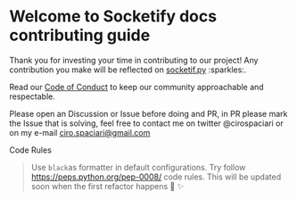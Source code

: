 # Welcome to Socketify docs contributing guide

Thank you for investing your time in contributing to our project! Any contribution you make will be reflected on [socketif.py]([https://docs.github.com/en](https://github.com/cirospaciari/socketify.py)) :sparkles:. 

Read our [Code of Conduct](./CODE_OF_CONDUCT.md) to keep our community approachable and respectable.

Please open an Discussion or Issue before doing and PR, in PR please mark the Issue that is solving, feel free to contact me on twitter @cirospaciari or on my e-mail ciro.spaciari@gmail.com

Code Rules
> Use `black`as formatter in default configurations.
> Try follow https://peps.python.org/pep-0008/ code rules.
> This will be updated soon when the first refactor happens 🚀 ✨
